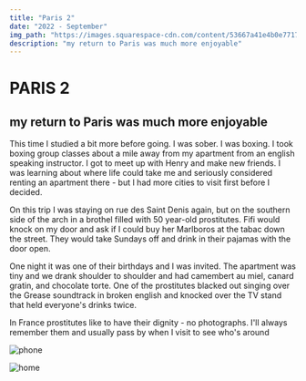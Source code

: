 ```yaml
---
title: "Paris 2"
date: "2022 - September"
img_path: "https://images.squarespace-cdn.com/content/53667a41e4b0e77173cb3dd1/32f29c14-3e42-4448-b451-0d8d30933b96/000098450024.jpg?content-type=image%2Fjpeg"
description: "my return to Paris was much more enjoyable"
---
```


# PARIS 2

## my return to Paris was much more enjoyable
This time I studied a bit more before going. I was sober. I was boxing. I took boxing group classes about a mile away from my apartment from an english speaking instructor. I got to meet up with Henry and make new friends. I was learning about where life could take me and seriously considered renting an apartment there - but I had more cities to visit first before I decided. 

On this trip I was staying on rue des Saint Denis again, but on the southern side of the arch in a brothel filled with 50 year-old prostitutes. Fifi would knock on my door and ask if I could buy her Marlboros at the tabac down the street. They would take Sundays off and drink in their pajamas with the door open. 

One night it was one of their birthdays and I was invited. The apartment was tiny and we drank shoulder to shoulder and had camembert au miel, canard gratin, and chocolate torte. One of the prostitutes blacked out singing over the Grease soundtrack in broken english and knocked over the TV stand that held everyone's drinks twice. 

In France prostitutes like to have their dignity - no photographs. I'll always remember them and usually pass by when I visit to see who's around 

![phone](https://images.squarespace-cdn.com/content/53667a41e4b0e77173cb3dd1/20a18ec5-6d8b-42ee-978c-d180020f08d5/000098460002.jpg?content-type=image%2Fjpeg)



![home](https://images.squarespace-cdn.com/content/53667a41e4b0e77173cb3dd1/c96e3174-d651-40c7-b695-4f90062ccdfa/000098450014.jpg?content-type=image%2Fjpeg)


